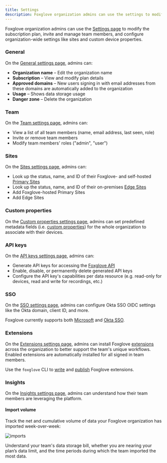 ```yaml
---
title: Settings
description: Foxglove organization admins can use the settings to modify the subscription plan, invite and manage team members, and configure organization-wide settings like sites and custom device properties.
---
```


Foxglove organization admins can use the [Settings page](https://console.foxglove.dev/settings) to modify the subscription plan, invite and manage team members, and configure organization-wide settings like sites and custom device properties.

### General

On the [General settings page](https://console.foxglove.dev/settings/general), admins can:

- **Organization name** – Edit the organization name
- **Subscription** – View and modify plan details
- **Approved domains** – New users signing in with email addresses from these domains are automatically added to the organization
- **Usage** – Shows data storage usage
- **Danger zone** – Delete the organization

### Team

On the [Team settings page](https://console.foxglove.dev/settings/team), admins can:

- View a list of all team members (name, email address, last seen, role)
- Invite or remove team members
- Modify team members' roles ("admin", "user")

### Sites

On the [Sites settings page](https://console.foxglove.dev/settings/sites), admins can:

- Look up the status, name, and ID of their Foxglove- and self-hosted [Primary Sites](/docs/primary-sites/introduction)
- Look up the status, name, and ID of their on-premises [Edge Sites](/docs/edge-sites/introduction)
- Add Foxglove-hosted Primary Sites
- Add Edge Sites

### Custom properties

On the [Custom properties settings page](https://console.foxglove.dev/settings/custom-properties), admins can set predefined metadata fields (i.e. [custom properties](/docs/devices#custom-properties)) for the whole organization to associate with their devices.

### API keys

On the [API keys settings page](https://console.foxglove.dev/settings/apikeys), admins can:

- Generate API keys for accessing the [Foxglove API](/docs/api)
- Enable, disable, or permanently delete generated API keys
- Configure the API key's capabilities per data resource (e.g. read-only for devices, read and write for recordings, etc.)

### SSO

On the [SSO settings page](https://console.foxglove.dev/settings/oidc), admins can configure Okta SSO OIDC settings like the Okta domain, client ID, and more.

Foxglove currently supports both [Microsoft](https://foxglove.dev/blog/announcing-microsoft-sign-in) and [Okta SSO](/docs/organization-setup/okta-sso).

### Extensions

On the [Extensions settings page](https://console.foxglove.dev/settings/extensions), admins can install Foxglove [extensions](/docs/visualization/extensions/introduction) across the organization to better support the team's unique workflows. Enabled extensions are automatically installed for all signed in team members.

Use the `foxglove` CLI to [write](/docs/visualization/extensions/introduction#writing-an-extension) and [publish](/docs/visualization/extensions/publish) Foxglove extensions.

### Insights

On the [Insights settings page](https://console.foxglove.dev/settings/insights), admins can understand how their team members are leveraging the platform.

#### Import volume

Track the net and cumulative volume of data your Foxglove organization has imported week-over-week:

![imports](/img/docs/organization-setup/insights/imports.webp)

Understand your team's data storage bill, whether you are nearing your plan’s data limit, and the time periods during which the team imported the most data.

